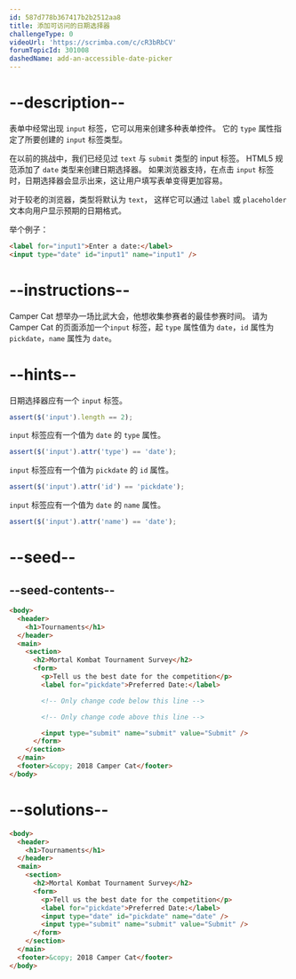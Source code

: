 ```yaml
---
id: 587d778b367417b2b2512aa8
title: 添加可访问的日期选择器
challengeType: 0
videoUrl: 'https://scrimba.com/c/cR3bRbCV'
forumTopicId: 301008
dashedName: add-an-accessible-date-picker
---
```


# --description--

表单中经常出现 `input` 标签，它可以用来创建多种表单控件。 它的 `type` 属性指定了所要创建的 `input` 标签类型。

在以前的挑战中，我们已经见过 `text` 与 `submit` 类型的 input 标签。 HTML5 规范添加了 `date` 类型来创建日期选择器。 如果浏览器支持，在点击 `input` 标签时，日期选择器会显示出来，这让用户填写表单变得更加容易。

对于较老的浏览器，类型将默认为 `text`， 这样它可以通过 `label` 或 `placeholder` 文本向用户显示预期的日期格式。

举个例子：

```html
<label for="input1">Enter a date:</label>
<input type="date" id="input1" name="input1" />
```

# --instructions--

Camper Cat 想举办一场比武大会，他想收集参赛者的最佳参赛时间。 请为 Camper Cat 的页面添加一个`input` 标签，起 `type` 属性值为 `date`，`id` 属性为 `pickdate`，`name` 属性为 `date`。

# --hints--

日期选择器应有一个 `input` 标签。

```js
assert($('input').length == 2);
```

`input` 标签应有一个值为 `date` 的 `type` 属性。

```js
assert($('input').attr('type') == 'date');
```

`input` 标签应有一个值为 `pickdate` 的 `id` 属性。

```js
assert($('input').attr('id') == 'pickdate');
```

`input` 标签应有一个值为 `date` 的 `name` 属性。

```js
assert($('input').attr('name') == 'date');
```

# --seed--

## --seed-contents--

```html
<body>
  <header>
    <h1>Tournaments</h1>
  </header>
  <main>
    <section>
      <h2>Mortal Kombat Tournament Survey</h2>
      <form>
        <p>Tell us the best date for the competition</p>
        <label for="pickdate">Preferred Date:</label>

        <!-- Only change code below this line -->

        <!-- Only change code above this line -->

        <input type="submit" name="submit" value="Submit" />
      </form>
    </section>
  </main>
  <footer>&copy; 2018 Camper Cat</footer>
</body>
```

# --solutions--

```html
<body>
  <header>
    <h1>Tournaments</h1>
  </header>
  <main>
    <section>
      <h2>Mortal Kombat Tournament Survey</h2>
      <form>
        <p>Tell us the best date for the competition</p>
        <label for="pickdate">Preferred Date:</label>
        <input type="date" id="pickdate" name="date" />
        <input type="submit" name="submit" value="Submit" />
      </form>
    </section>
  </main>
  <footer>&copy; 2018 Camper Cat</footer>
</body>
```
